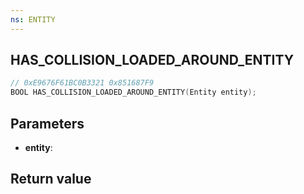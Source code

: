 ```yaml
---
ns: ENTITY
---
```

## HAS_COLLISION_LOADED_AROUND_ENTITY

```c
// 0xE9676F61BC0B3321 0x851687F9
BOOL HAS_COLLISION_LOADED_AROUND_ENTITY(Entity entity);
```


## Parameters
* **entity**: 

## Return value
